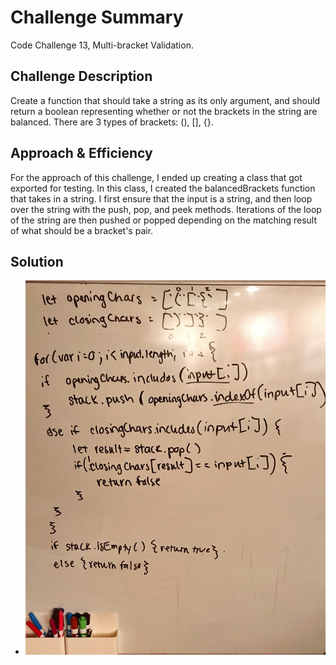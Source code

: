 # Challenge Summary
Code Challenge 13, Multi-bracket Validation.

## Challenge Description
Create a function that should take a string as its only argument, and should return a boolean representing whether or not the brackets in the string are balanced. There are 3 types of brackets: (), [], {}.

## Approach & Efficiency
For the approach of this challenge, I ended up creating a class that got exported for testing. In this class, I created the balancedBrackets function that takes in a string. I first ensure that the input is a string, and then loop over the string with the push, pop, and peek methods. Iterations of the loop of the string are then pushed or popped depending on the matching result of what should be a bracket's pair.

## Solution

* ![Code Challenge 13 Image](../assets/balanced-brackets-uml.jpg)
